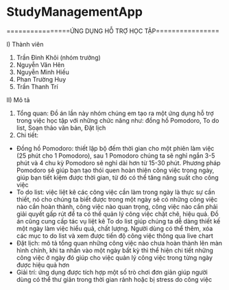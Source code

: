 # StudyManagementApp
================ỨNG DỤNG HỖ TRỢ HỌC TẬP================

I) Thành viên
  1. Trần Đình Khôi (nhóm trưởng)
  2. Nguyễn Văn Hên
  3. Nguyễn Minh Hiếu
  4. Phan Trường Huy
  5. Trần Thanh Trí

II) Mô tả
  1. Tổng quan:
 Đồ án lần này nhóm chúng em tạo ra một ứng dụng hỗ trợ trong việc học tập với những chức năng như: đồng hồ Pomodoro, To do list, Soạn thảo văn bản, Đặt lịch
  2. Chi tiết:
  - Đồng hồ Pomodoro: thiết lập bộ đếm thời gian cho một phiên làm việc (25 phút cho 1 Pomodoro), sau 1 Pomodoro chúng ta sẽ nghỉ ngắn 3-5 phút và 4 chu kỳ Pomodoro 
  sẽ nghỉ dài hơn từ 15-30 phút. Phương pháp Pomodoro sẽ giúp bạn tạo thói quen hoàn thiện công việc trong ngày, giúp bạn tiết kiệm được thời gian, từ đó có thể tăng
  năng suất cho công việc
  - To do list: việc liệt kê các công việc cần làm trong ngày là thực sự cần thiết, nó cho chúng ta biết được trong một ngày sẽ có những công việc nào cần hoàn thành,
  công việc nào quan trọng, công việc nào cần phải giải quyết gấp rút để ta có thể quản lý công việc chặt chẽ, hiệu quả. Đồ án cũng cung cấp tác vụ liệt kê To do list
  giúp chúng ta dễ dàng thiết kế một ngày làm việc hiểu quả, chất lượng. Người dùng có thể thêm, xóa các mục to do list và xem được tiến độ công việc thông qua live chart
  - Đặt lịch: mô tả tổng quan những công việc nào chưa hoàn thành lên màn hình chính, khi ta nhấn vào một ngày bất kỳ thì thể hiện chi tiết những công việc ở ngày đó
  giúp cho việc quản lý công việc trong từng ngày được hiệu quả hơn
  - Giải trí: ứng dụng được tích hợp một số trò chơi đơn giản giúp người dùng có thể thư giản trong thời gian rảnh hoặc bị stress do công việc
